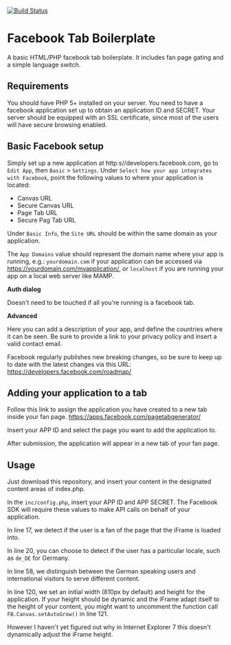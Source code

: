 [![Build Status](https://travis-ci.org/Eruditus-Group/firebase-storage.svg?branch=master)](https://travis-ci.org/Eruditus-Group/firebase-storage)

Facebook Tab Boilerplate
=====================

A basic HTML/PHP facebook tab boilerplate.
It includes fan page gating and a simple language switch.

Requirements
--------------
You should have PHP 5+ installed on your server.
You need to have a facebook application set up to obtain an application ID and SECRET.
Your server should be equipped with an SSL certificate, since most of the users will have secure browsing enabled.

Basic Facebook setup
--------------
Simply set up a new application at http:s//developers.facebook.com, go to `Edit App`, then `Basic` > `Settings`.
Under `Select how your app integrates with Facebook`, point the following values to where your application is located:

- Canvas URL
- Secure Canvas URL
- Page Tab URL
- Secure Pag Tab URL

Under `Basic Info`, the `Site URL` should be within the same domain as your application.

The `App Domains` value should represent the domain name where your app is running, e.g.:
`yourdomain.com` if your application can be accessed via https://yourdomain.com/myapplication/,
or `localhost` if you are running your app on a local web server like MAMP.

**Auth dialog**

Doesn't need to be touched if all you're running is a facebook tab.

**Advanced**

Here you can add a description of your app, and define the countries where it can be seen.
Be sure to provide a link to your privacy policy and insert a valid contact email.

Facebook regularly publishes new breaking changes, so be sure to keep up to date with the latest changes via this URL:
https://developers.facebook.com/roadmap/

Adding your application to a tab
--------------
Follow this link to assign the application you have created to a new tab inside your fan page.
https://apps.facebook.com/pagetabgenerator/

Insert your APP ID and select the page you want to add the application to.

After submission, the application will appear in a new tab of your fan page.

Usage
--------------
Just download this repository, and insert your content in the designated content areas of index.php.

In the `inc/config.php`, insert your APP ID and APP SECRET.
The Facebook SDK will require these values to make API calls on behalf of your application.

In line 17, we detect if the user is a fan of the page that the iFrame is loaded into.

In line 20, you can choose to detect if the user has a particular locale, such as `de_DE` for Germany.

In line 58, we distinguish between the German speaking users and international visitors to serve different content.

In line 120, we set an initial width (810px by default) and height for the application.
If your height should be dynamic and the iFrame adapt itself to the height of your content,
you might want to uncomment the function call `FB.Canvas.setAutoGrow()` in line 121.

However I haven't yet figured out why in Internet Explorer 7 this doesn't dynamically adjust the iFrame height.
